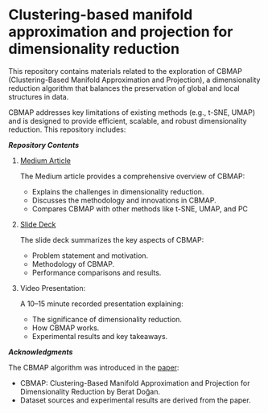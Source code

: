 # Clustering-based manifold approximation and projection for dimensionality reduction 

This repository contains materials related to the exploration of CBMAP (Clustering-Based Manifold Approximation and Projection), a dimensionality reduction algorithm that balances the preservation of global and local structures in data. 

CBMAP addresses key limitations of existing methods (e.g., t-SNE, UMAP) and is designed to provide efficient, scalable, and robust dimensionality reduction. This repository includes:

_**Repository Contents**_

1. [Medium Article](https://medium.com/@chandinisaisri.uppuganti/cbmap-the-next-step-in-dimensionality-reduction-for-machine-learning-1779f32f0752)
	
    The Medium article provides a comprehensive overview of CBMAP:
   - Explains the challenges in dimensionality reduction.
   - Discusses the methodology and innovations in CBMAP.
   - Compares CBMAP with other methods like t-SNE, UMAP, and PC

2. [Slide Deck](https://www.slideshare.net/slideshow/cbmap-clustering-based-manifold-approximation-and-projection-for-dimensionality-reduction/273746348#3)

    The slide deck summarizes the key aspects of CBMAP:
   - Problem statement and motivation.
   - Methodology of CBMAP.
   - Performance comparisons and results.

3. Video Presentation[](url):
   
   A 10–15 minute recorded presentation explaining:
   - The significance of dimensionality reduction.
   - How CBMAP works.
   - Experimental results and key takeaways.
     
_**Acknowledgments**_

The CBMAP algorithm was introduced in the [paper](https://arxiv.org/abs/2404.17940v2):

- CBMAP: Clustering-Based Manifold Approximation and Projection for Dimensionality Reduction by Berat Doğan.
- Dataset sources and experimental results are derived from the paper.
